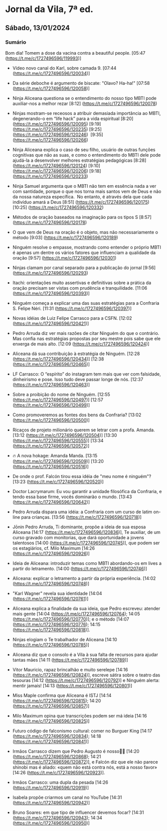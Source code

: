 # Jornal da Vila, 7ª ed.
## Sábado, 13/01/2024

### Sumário

Bom dia! Tomem a dose da vacina contra a beautiful people. [05:47 (https://t.me/c/1727496596/119993)]

- Vídeo novo canal do Karl, sobre camada 9. [07:44 (https://t.me/c/1727496596/120034)]

- Da série deboche é argumento de biscate: "Olavo? Ha-ha!" [07:58 (https://t.me/c/1727496596/120058)]

- Ninja Aliceana questiona se o entendimento do nosso tipo MBTI pode auxiliar-nos a melhor rezar [8:12] (https://t.me/c/1727496596/120078)

- Ninjas mostram-se receosos a atribuir demasiada importância ao MBTI, degenerando-o em “life hack” para a vida espiritual [8:20] (https://t.me/c/1727496596/120095) [9:19] (https://t.me/c/1727496596/120235) [9:25] (https://t.me/c/1727496596/120246)  [9:35] (https://t.me/c/1727496596/120266)

- Ninja Aliceana explica o caso de seu filho, usuário de outras funções cognitivas que não as suas, e como o entendimento do MBTI dele pode ajudá-la a desenvolver melhores estratégias pedagógicas [8:28] (https://t.me/c/1727496596/120124) [9:10] (https://t.me/c/1727496596/120206) [9:18] (https://t.me/c/1727496596/120233)

- Ninja Samuel argumenta que o MBTI não tem em essência nada a ver com santidade, porque o que nos torna mais santos vem de Deus e não da nossa natureza específica.  No entanto, é através dela que cada indivíduo amará a Deus [8:51] (https://t.me/c/1727496596/120175) [10:25] (https://t.me/c/1727496596/120332)

- Métodos de oração baseados na imaginação para os tipos S [8:57] (https://t.me/c/1727496596/120178)

- O que vem de Deus na oração é o objeto, mas não necessariamente o método [9:03] (https://t.me/c/1727496596/120189) 

- Ninguém resolve o empasse, mostrando como entender o próprio MBTI é apenas um dentre os vários fatores que influenciam a qualidade da oração [9:57] (https://t.me/c/1727496596/120301)

- Ninjas clamam por canal separado para a publicação do jornal [9:56] (https://t.me/c/1727496596/120293)

- Itachi: orientações muito assertivas e definitivas sobre a prática da oração precisam ser vistas com prudência e tranquilidade. [11:06 (https://t.me/c/1727496596/120393)]

- Ninguém começa a explicar uma das suas estratégias para a Confraria S. Felipe Néri. [11:31 (https://t.me/c/1727496596/120397)]

- Novas idéias de Luiz Felipe Carrasco para a CSFN. [12:02 (https://t.me/c/1727496596/120421)]

- Pedro Arruda diz ver mais razões de citar Ninguém do que o contrário. Mas confia nas estratégias propostas por seu mestre pois sabe que ele enxerga de mais alto. [12:09 (https://t.me/c/1727496596/120424)]

- Aliceana dá sua contribuição à estratégia de Ninguém. [12:28 (https://t.me/c/1727496596/120434)] [12:38 (https://t.me/c/1727496596/120465)]

- LF Carrasco: O “espírito” do instagram tem mais que ver com falsidade, dinheirismo e pose. Isso tudo deve passar longe de nós. [12:37 (https://t.me/c/1727496596/120463)]

- Sobre a proibição do nome de Ninguém. [12:55 (https://t.me/c/1727496596/120497)] [12:57 (https://t.me/c/1727496596/120499)]

- Como promoveremos as fontes dos bens da Confraria? [13:02 (https://t.me/c/1727496596/120500)]

- Ricaços de projeto milionário querem se letrar com a profa. Amanda. [13:12 (https://t.me/c/1727496596/120504)] [13:30 (https://t.me/c/1727496596/120555)] [13:34 (https://t.me/c/1727496596/120572)]

- 🔥 A nova hokage: Amanda Manda. [13:15 (https://t.me/c/1727496596/120509)] [13:20 (https://t.me/c/1727496596/120516)]

- De onde o prof. Falcón tirou essa idéia de "meu nome é ninguém"?
[13:23 (https://t.me/c/1727496596/120520)] 

- Doctor Lacrymarum: Eu vou garantir a unidade filosófica da Confraria, e tendo essa base firme, vocês dominarão o mundo. [13:43 (https://t.me/c/1727496596/120642)]

- Pedro Arruda dispara uma idéia: a Confraria com um curso de latim on-line para crianças. [13:56 (https://t.me/c/1727496596/120718)]

- Jōnin Pedro Arruda, Ti dominante, propõe a ideia de sua esposa Aliceana [14:17 (https://t.me/c/1727496596/120836)], Te auxiliar, de um curso gravado com monitorias, que dará oportunidade a jovens talentosos [14:00 (https://t.me/c/1727496596/120745)], que podem ser os estagiários, cf. Milo Maximum [14:26 (https://t.me/c/1727496596/120926)]

- Ideia de Aliceana: introduzir temas como MBTI abordando-os em lives a partir do letramento. [14:00 (https://t.me/c/1727496596/120746)]

- Aliceana: explicar o letramento a partir da própria experiência. [14:02 (https://t.me/c/1727496596/120748)]

- "Karl Wagner" revela sua identidade [14:04 (https://t.me/c/1727496596/120761)]

- Aliceana explica a finalidade da sua ideia, que Pedro escreveu: atender mais gente [14:04 (https://t.me/c/1727496596/120764); 14:05 (https://t.me/c/1727496596/120770)]; e o método [14:07 (https://t.me/c/1727496596/120776); 14:15 (https://t.me/c/1727496596/120818)].

- Ninjas elogiam o Te trabalhador de Aliceana [14:10 (https://t.me/c/1727496596/120785)]

- Aliceana diz que o consolo é a Vila à sua falta de recursos para ajudar tantas mães [14:11 (https://t.me/c/1727496596/120789)]

- Vitor Mauricio, rapaz brincalhão e muito serelepe [14:16 (https://t.me/c/1727496596/120824)], escreve sátira sobre o teatro das tesouras [14:12 (https://t.me/c/1727496596/120792)] e Ninguém alerta: mentir jamais! [14:13 (https://t.me/c/1727496596/120801)]

- Miss Maple confirma que Aliceana é ISTJ [14:14 (https://t.me/c/1727496596/120815); 14:20 (https://t.me/c/1727496596/120857)]

- Milo Maximum opina que transcrições podem ser má ideia [14:16 (https://t.me/c/1727496596/120825)]

- Futuro código de falconismo cultural: comer no Burguer King [14:17 (https://t.me/c/1727496596/120834); 14:18 (https://t.me/c/1727496596/120841)]

- Irmãos Carrasco dizem que Pedro Augusto é nosso🙅‍♂️ [14:20 (https://t.me/c/1727496596/120868); 14:21 (https://t.me/c/1727496596/120872)], e Falcón diz que ele não parece shinobi mas é aliado: «quem não está contra nós, está a nosso favor» [14:26 (https://t.me/c/1727496596/120923)].

- Irmãos Carrasco: uma dupla da pesada [14:26 (https://t.me/c/1727496596/120919)]

- Isabela propõe criarmos um canal no YouTube [14:31 (https://t.me/c/1727496596/120942)]

- Bruno Soares: em que tipo de influencer devemos focar? [14:31 (https://t.me/c/1727496596/120943); 14:34 (https://t.me/c/1727496596/120950)]
